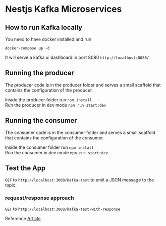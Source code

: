 # Nestjs Kafka Microservices

## How to run Kafka locally

You need to have docker installed and run  
```
docker-compose up -d
```

It will serve a kafka ui dashboard in port 8080 `http://localhost:8080/`  

## Running the producer

The producer code is in the producer folder and serves a small scaffold that contains the configuration of the producer.

Inside the producer folder run `npm install`  
Run the producer in dev mode `npm run start:dev`

## Running the consumer

The consumer code is in the consumer folder and serves a small scaffold that contains the configuration of the consumer.

Inside the consumer folder run `npm install`   
Run the consumer in dev mode `npm run start:dev`  

## Test the App  
`GET` to `http://localhost:3000/kafka-test` to emit a JSON message to the topic.  

### request/response approach  
`GET` to `http://localhost:3000/kafka-test-with-response`

Reference [Article](https://makinhs.medium.com/a-beginners-introduction-to-kafka-with-typescript-using-nestjs-7c92fe78f638)
